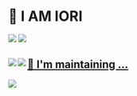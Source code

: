 # 📛 I AM IORI

[![](https://img.shields.io/badge/-Twitter-000?style=flat&logo=twitter)](https://twitter.com/iori_eth)
[![](https://img.shields.io/badge/-Zenn-000?style=flat&logo=zenn)](https://zenn.dev/ioridev)<a href="https://github.com/anuraghazra/github-readme-stats">
  
   

  
  
  
  
  <img align="left" src="https://github-readme-stats.vercel.app/api?username=ioridev&count_private=true&show_icons=true&theme=solarized-dark" />

  
  
  
  

  
<img align="left" src="https://github-readme-stats.vercel.app/api/top-langs/?username=ioridev&layout=compact&theme=solarized-dark" />

  
  
  
  
  
  
 
## 🔧 I'm maintaining ...
[![](https://github-readme-stats.vercel.app/api/pin?username=ioridev&theme=solarized-dark&repo=flutter_applovin_max)](https://github.com/ioridev/flutter_applovin_max)
